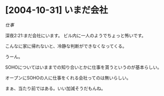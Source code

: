 # [2004-10-31] いまだ会社
_仕事_

深夜2:21:まだ会社にいます。
ビル内に一人のようでちょっと怖いです。

こんなに家に帰れないと、冷静な判断ができなくなってくる。

うーん。

SOHOについてはいままでの知り合いとかに仕事を貰うというのが基本らしい。

オープンにSOHOの人に仕事をくれる会社ってのは無いらしい。

まぁ、当たり前ではある。いい加減そうだもんね。

